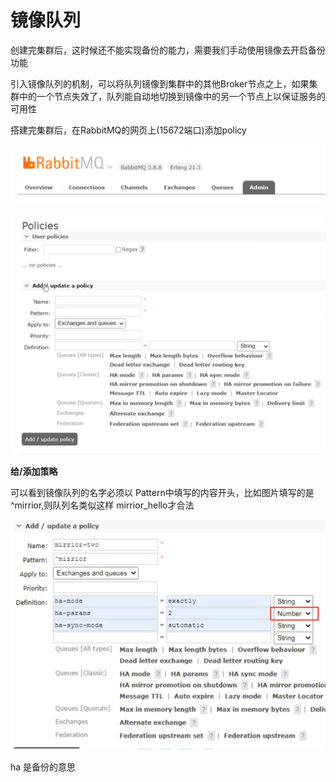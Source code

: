 # 镜像队列
创建完集群后，这时候还不能实现备份的能力，需要我们手动使用镜像去开启备份功能   

引入镜像队列的机制，可以将队列镜像到集群中的其他Broker节点之上，如果集群中的一个节点失效了，队列能自动地切换到镜像中的另一个节点上以保证服务的可用性   

搭建完集群后，在RabbitMQ的网页上(15672端口)添加policy    


![img_120.png](img_120.png)


![img_121.png](img_121.png)   

**给/添加策略**

可以看到镜像队列的名字必须以 Pattern中填写的内容开头，比如图片填写的是^mirrior,则队列名类似这样 mirrior_hello才合法  

![img_122.png](img_122.png)   

ha  是备份的意思   


